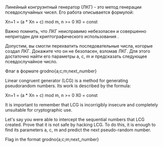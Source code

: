 Линейный конгруэнтный генератор (ЛКГ) - это метод генерации псевдослучайных чисел. Его работа описывается формулой:

Xn+1 = (a * Xn + c) mod m, n >= 0
X0 = const

Важно помнить, что ЛКГ неисправимо небезопасен и совершенно непригоден для криптографического использования .

Допустим, вы смогли перехватить последовательные числа, когорые создал ЛКГ. Докажите что он не безопасен, взломав ЛКГ. Для этого достаточно найти его параметры a, c, m и предсказать следующее псевдослучайное число.

Флаг в формате grodno{a;c;m;next_number}

Linear congruent generator (LCG) is a method for generating pseudorandom numbers. Its work is described by the formula:

Xn+1 = (a * Xn + c) mod m, n >= 0
X0 = const

It is important to remember that LCG is incorrigibly insecure and completely unsuitable for cryptographic use.

Let's say you were able to intercept the sequential numbers that LCG created. Prove that it is not safe by hacking LCG. To do this, it is enough to find its parameters a, c, m and predict the next pseudo-random number.

Flag in the format grodno{a;c;m;next_number}
